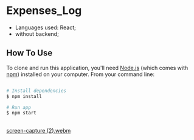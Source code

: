 # Expenses_Log

- Languages used: React;
- without backend;

## How To Use

To clone and run this application, you'll need [Node.js](https://nodejs.org/en/download/) (which comes with [npm](http://npmjs.com)) installed on your computer. From your command line:

```bash

# Install dependencies
$ npm install

# Run app
$ npm start
```


##

[screen-capture (2).webm](https://github.com/anaritacpereira/Expenses_Log/assets/127841235/c51bac64-4727-4bd2-81bc-4ad589cbbef2)
